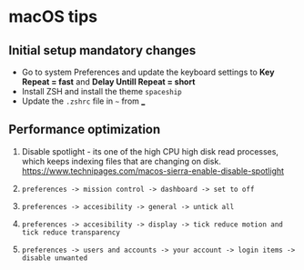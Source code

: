 # macOS tips


## Initial setup mandatory changes
 - Go to system Preferences and update the keyboard settings to **Key Repeat = fast** and **Delay Untill Repeat = short**
 - Install ZSH and install the theme `spaceship`
 - Update the `.zshrc` file in `~` from [_](https://github.com/kunalpanchal/_)


## Performance optimization

1. Disable spotlight - its one of the high CPU high disk read processes, which keeps indexing files that are changing on disk.
https://www.technipages.com/macos-sierra-enable-disable-spotlight

2. `preferences -> mission control -> dashboard -> set to off`
3. `preferences -> accesibility -> general -> untick all`
4. `preferences -> accesibility -> display -> tick reduce motion and tick reduce transparency`
5. `preferences -> users and accounts -> your account -> login items -> disable unwanted`
